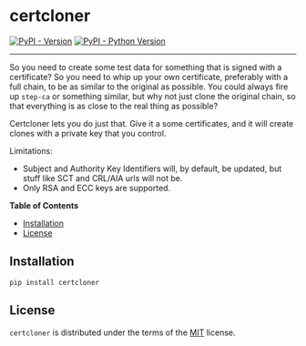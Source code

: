 # certcloner

[![PyPI - Version](https://img.shields.io/pypi/v/certcloner.svg)](https://pypi.org/project/certcloner)
[![PyPI - Python Version](https://img.shields.io/pypi/pyversions/certcloner.svg)](https://pypi.org/project/certcloner)

-----

So you need to create some test data for something that is signed with a certificate? So you need to whip up your own certificate, preferably with a full chain, to be as similar to the original as possible. You could always fire up `step-ca` or something similar, but why not just clone the original chain, so that everything is as close to the real thing as possible?

Certcloner lets you do just that. Give it a some certificates, and it will create clones with a private key that you control.

Limitations:

* Subject and Authority Key Identifiers will, by default, be updated, but stuff like SCT and CRL/AIA urls will not be.
* Only RSA and ECC keys are supported.

**Table of Contents**

- [Installation](#installation)
- [License](#license)

## Installation

```console
pip install certcloner
```

## License

`certcloner` is distributed under the terms of the [MIT](https://spdx.org/licenses/MIT.html) license.
